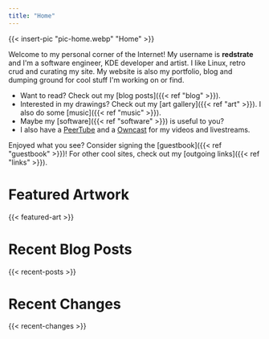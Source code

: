 ```yaml
---
title: "Home"
---
```


{{< insert-pic "pic-home.webp" "Home" >}}

Welcome to my personal corner of the Internet! My username is **redstrate** and I'm a software engineer, KDE developer and artist. I like Linux, retro crud and curating my site. My website is also my portfolio, blog and dumping ground for cool stuff I'm working on or find.

* Want to read? Check out my [blog posts]({{< ref "blog" >}}).
* Interested in my drawings? Check out my [art gallery]({{< ref "art" >}}). I also do some [music]({{< ref "music" >}}).
* Maybe my [software]({{< ref "software" >}}) is useful to you?
* I also have a [PeerTube](https://tube.ryne.moe/@redchannel) and a [Owncast](https://owncast.online/) for my videos and livestreams.

Enjoyed what you see? Consider signing the [guestbook]({{< ref "guestbook" >}})! For other cool sites, check out my [outgoing links]({{< ref "links" >}}).

# Featured Artwork
{{< featured-art >}}

# Recent Blog Posts
{{< recent-posts >}}

# Recent Changes
{{< recent-changes >}}
